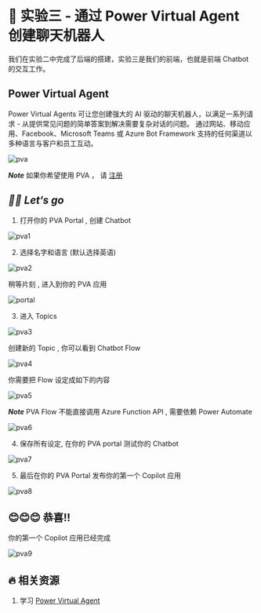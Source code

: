 # **🧪 实验三 - 通过 Power Virtual Agent 创建聊天机器人**

我们在实验二中完成了后端的搭建，实验三是我们的前端，也就是前端 Chatbot 的交互工作。

## **Power Virtual Agent**

Power Virtual Agents 可让您创建强大的 AI 驱动的聊天机器人，以满足一系列请求 - 从提供常见问题的简单答案到解决需要复杂对话的问题。 通过网站、移动应用、Facebook、Microsoft Teams 或 Azure Bot Framework 支持的任何渠道以多种语言与客户和员工互动。

![pva](../../../imgs/lab3/pva.png)

***Note*** 如果你希望使用 PVA ， 请 [注册](https://go.microsoft.com/fwlink/?LinkId=2107702)


## ***🏃‍♂️ Let‘s go***

1. 打开你的 PVA Portal , 创建 Chatbot

![pva1](../../../imgs/lab3/step01.png)

2. 选择名字和语言 (默认选择英语)

![pva2](../../../imgs/lab3/step02.png)

   稍等片刻 , 进入到你的 PVA 应用

![portal](../../../imgs/lab3/portal.png)

3. 进入 Topics

![pva3](../../../imgs/lab3/step03.png)

   创建新的 Topic , 你可以看到 Chatbot Flow


![pva4](../../../imgs/lab3/step04.png)

   你需要把 Flow 设定成如下的内容

![pva5](../../../imgs/lab3/step05.png)


***Note*** PVA Flow 不能直接调用 Azure Function API  , 需要依赖 Power Automate

![pva6](../../../imgs/lab3/step06.png)

4. 保存所有设定, 在你的 PVA portal 测试你的 Chatbot


![pva7](../../../imgs/lab3/step07.png)

5. 最后在你的 PVA Portal 发布你的第一个 Copilot 应用


![pva8](../../../imgs/lab3/step08.png)

## **😊😊😊 恭喜!!**

你的第一个 Copilot 应用已经完成


![pva9](../../../imgs/lab3/step09.png)


## **🔥 相关资源**

1. 学习 [Power Virtual Agent](https://learn.microsoft.com/en-us/power-virtual-agents/)













